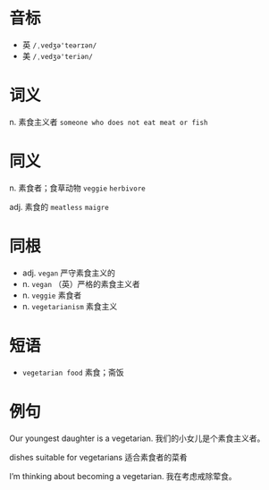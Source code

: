 # 音标

- 英 `/ˌvedʒə'teərɪən/`
- 美 `/ˌvedʒə'teriən/`

# 词义

n. 素食主义者
`someone who does not eat meat or fish`

# 同义

n. 素食者；食草动物
`veggie` `herbivore`

adj. 素食的
`meatless` `maigre`

# 同根

- adj. `vegan` 严守素食主义的
- n. `vegan` （英）严格的素食主义者
- n. `veggie` 素食者
- n. `vegetarianism` 素食主义

# 短语

- `vegetarian food` 素食；斋饭

# 例句

Our youngest daughter is a vegetarian.
我们的小女儿是个素食主义者。

dishes suitable for vegetarians
适合素食者的菜肴

I’m thinking about becoming a vegetarian.
我在考虑戒除荤食。


